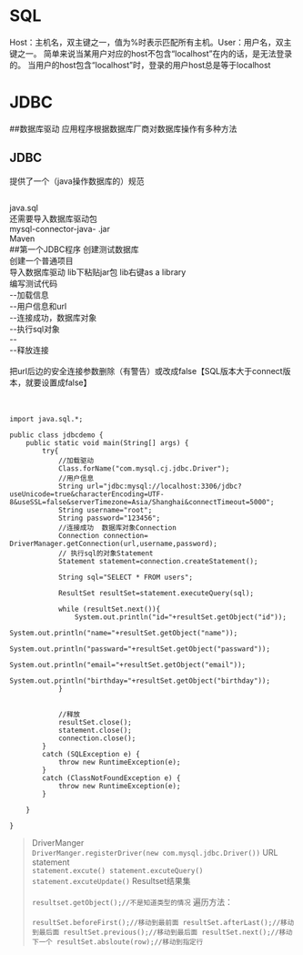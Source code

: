 # SQL
Host：主机名，双主键之一，值为%时表示匹配所有主机。User：用户名，双主键之一。
简单来说当某用户对应的host不包含“localhost”在内的话，是无法登录的。
当用户的host包含“localhost”时，登录的用户host总是等于localhost
# JDBC
##数据库驱动
应用程序根据数据库厂商对数据库操作有多种方法
## JDBC
提供了一个（java操作数据库的）规范
##
java.sql<br>
还需要导入数据库驱动包<br>
mysql-connector-java-  .jar<br>
Maven<br>
##第一个JDBC程序
创建测试数据库<br>
创建一个普通项目<br>
导入数据库驱动  lib下粘贴jar包   lib右键as a library <br>
编写测试代码 <br>
--加载信息<br>
--用户信息和url<br>
--连接成功，数据库对象<br>
--执行sql对象<br>
--<br>
--释放连接<br>
<br>
把url后边的安全连接参数删除（有警告）或改成false【SQL版本大于connect版本，就要设置成false】<br><br><br>
```
import java.sql.*;

public class jdbcdemo {
    public static void main(String[] args) {
        try{
            //加载驱动
            Class.forName("com.mysql.cj.jdbc.Driver");
            //用户信息
            String url="jdbc:mysql://localhost:3306/jdbc?useUnicode=true&characterEncoding=UTF-8&useSSL=false&serverTimezone=Asia/Shanghai&connectTimeout=5000";
            String username="root";
            String password="123456";
            //连接成功  数据库对象Connection
            Connection connection= DriverManager.getConnection(url,username,password);
            // 执行sql的对象Statement
            Statement statement=connection.createStatement();

            String sql="SELECT * FROM users";

            ResultSet resultSet=statement.executeQuery(sql);

            while (resultSet.next()){
                System.out.println("id="+resultSet.getObject("id"));
                System.out.println("name="+resultSet.getObject("name"));
                System.out.println("passward="+resultSet.getObject("passward"));
                System.out.println("email="+resultSet.getObject("email"));
                System.out.println("birthday="+resultSet.getObject("birthday"));
            }


            //释放
            resultSet.close();
            statement.close();
            connection.close();
        }
        catch (SQLException e) {
            throw new RuntimeException(e);
        }
        catch (ClassNotFoundException e) {
            throw new RuntimeException(e);
        }

    }

}
```
>DriverManger<br>
 ```DriverManger.registerDriver(new com.mysql.jdbc.Driver())```
>URL<br>
>statement<br>
    ```statement.excute()
    statement.excuteQuery()
    statement.excuteUpdate()```
>Resultset结果集<br>  
	```resultset.getObject();//不是知道类型的情况```
遍历方法：<br>   
	```resultSet.beforeFirst();//移动到最前面
    resultSet.afterLast();//移动到最后面
    resultSet.previous();//移动到最后面
    resultSet.next();//移动下一个
    resultSet.absloute(row);//移动到指定行```